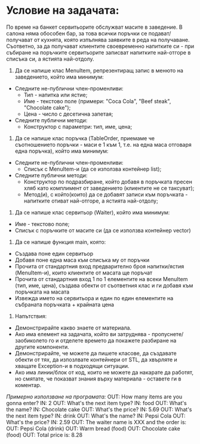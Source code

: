# Условие на задачата:

По време на банкет сервитьорите обслужват масите в заведение. В салона няма обособен бар, за това всички поръчки се подават/получават от кухнята, която изпълнява заявките в реда на получаване. Съответно, за да получават клиентите своевременно напитките си - при събиране на поръчките сервитьорите записват напитките най-отгоре в списъка си, а ястията най-отдолу.

1. Да се напише клас MenuItem, репрезентиращ запис в менюто на заведението, който има минимум:
  - Следните не-публични член-променливи:
     - Тип - напитка или ястие;
     - Име - текстово поле (примери: "Coca Cola", "Beef steak", "Chocolate cake");
     - Цена - число с десетична запетая;
  - Следните публични методи:
     - Конструктор с параметри: тип, име, цена;
1. Да се напише клас поръчка (TableOrder, приемаме че съотношението поръчки - маси е 1 към 1, т.е. на една маса отговаря една поръчка), който има минимум:
  - Следните не-публични член-променливи:
      - Списък с MenuItem-и (да се използва контейнер list);
  - Следните публични методи:
      - Конструктор по подразбиране, който добавя в поръчката пресен хляб като комплимент от заведението (клиентите не се таксуват);
      - Метод(и), с който(които) да се добавят записи към поръчката - напитките отиват най-отгоре, а ястията най-отдолу;
1. Да се напише клас сервитьор (Waiter), който има минимум:
  - Име - текстово поле;
  - Списък с поръчките от масите си (да се използва контейнер vector)
1. Да се напише функция main, която:
  - Създава поне един сервитьор
  - Добавя поне една маса към списъка му от поръчки
  - Прочита от стандартния вход предварително броя напитки/ястия (MenuItem-и), които клиентите от масата ще поръчат
  - Прочита от стандартния вход 1 по 1 елементите на всеки MenuItem (тип, име, цена), създава обекти от съответния клас и ги добавя към поръчката на масата
  - Извежда името на сервитьора и един по един елементите на събраната поръчката + крайната цена
1. Напътствия:
  - Демонстрирайте какво знаете от материала.
  - Ако има елемент на задачата, който ви затруднява - пропуснете/заобиколето го и отделете времето да покажете разбиране на другите компоненти.
  - Демонстрирайте, че можете да пишете класове, да създавате обекти от тях, да изпозлвате контейнери от STL, да хвърляте и хващате Exception-и в подходящи ситуации.
  - Ако има линии/блок от код, които не можете да накарате да работят, но смятате, че показват знания върху материала - оставете ги в коментар.

*Примерно използване на програмата:*
OUT: How many items are you gonna enter?
IN: 2
OUT: What's the next item type?
IN: food
OUT: What's the name?
IN: Chocolate cake
OUT: What's the price?
IN: 5.69
OUT: What's the next item type?
IN: drink
OUT: What's the name?
IN: Pepsi Cola
OUT: What's the price?
IN: 2.59
OUT: The waiter name is XXX and the order is:
OUT: Pepsi Cola (drink)
OUT: Warm bread (food)
OUT: Chocolate cake (food)
OUT: Total price is: 8.28
